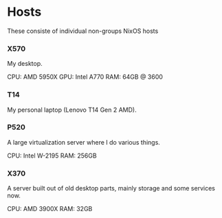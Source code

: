 # Hosts

These consiste of individual non-groups NixOS hosts

### X570

My desktop.

CPU: AMD 5950X
GPU: Intel A770
RAM: 64GB @ 3600

### T14

My personal laptop (Lenovo T14 Gen 2 AMD).

### P520

A large virtualization server where I do various things.

CPU: Intel W-2195
RAM: 256GB

### X370

A server built out of old desktop parts, mainly storage and some services now.

CPU: AMD 3900X
RAM: 32GB
